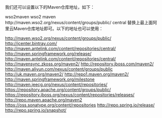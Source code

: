 我们还可以设置以下的Maven仓库地址，如下：

<mirrors>
    <mirror>
      <id>wso2maven</id>
      <name>wso2 maven</name>
      <url>http://maven.wso2.org/nexus/content/groups/public/</url>
      <mirrorof>central</mirrorof>        
    </mirror>
</mirrors>
替换上最上面阿里云Maven仓库地址即可。以下的地址也可以使用：

http://maven.wso2.org/nexus/content/groups/public/
http://jcenter.bintray.com/
http://maven.antelink.com/content/repositories/central/
http://maven.springframework.org/release/
http://maven.antelink.com/content/repositories/central/
http://mavensync.zkoss.org/maven2/
http://repository.jboss.com/maven2/
http://maven.aliyun.com/nexus/content/groups/public
http://uk.maven.org/maven2/
http://repo1.maven.org/maven2/
http://maven.springframework.org/milestone
http://maven.jeecg.org/nexus/content/repositories/
https://repository.apache.org/content/groups/public/
https://repository.jboss.org/nexus/content/repositories/releases/   
http://repo.maven.apache.org/maven2
https://oss.sonatype.org/content/repositories
http://repo.spring.io/release/
http://repo.spring.io/snapshot/